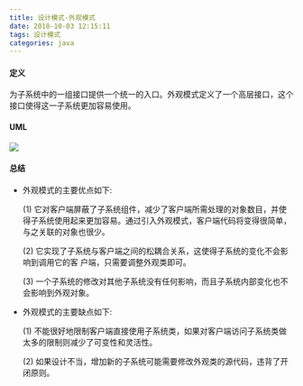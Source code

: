 ```yaml
---
title: 设计模式-外观模式
date: 2018-10-03 12:15:11
tags: 设计模式
categories: java
---
```


#### 定义

为子系统中的一组接口提供一个统一的入口。外观模式定义了一个高层接口，这个接口使得这一子系统更加容易使用。

#### UML

![](http://ow83fnk93.bkt.clouddn.com/20181003121434.png)

#### 总结

* 外观模式的主要优点如下: 

  (1) 它对客户端屏蔽了子系统组件，减少了客户端所需处理的对象数目，并使得子系统使用起来更加容易。通过引入外观模式，客户端代码将变得很简单，与之关联的对象也很少。 

  (2) 它实现了子系统与客户端之间的松耦合关系，这使得子系统的变化不会影响到调用它的客 户端，只需要调整外观类即可。 

  (3) 一个子系统的修改对其他子系统没有任何影响，而且子系统内部变化也不会影响到外观对象。 

* 外观模式的主要缺点如下: 

  (1) 不能很好地限制客户端直接使用子系统类，如果对客户端访问子系统类做太多的限制则减少了可变性和灵活性。 

  (2) 如果设计不当，增加新的子系统可能需要修改外观类的源代码，违背了开闭原则。 